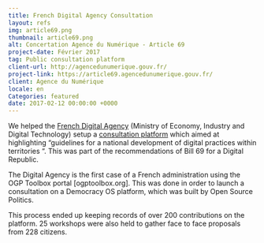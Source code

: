 ```yaml
---
title: French Digital Agency Consultation
layout: refs
img: article69.png
thumbnail: article69.png
alt: Concertation Agence du Numérique - Article 69
project-date: Février 2017
tag: Public consultation platform
client-url: http://agencedunumerique.gouv.fr/
project-link: https://article69.agencedunumerique.gouv.fr/
client: Agence du Numérique
locale: en
Categories: featured
date: 2017-02-12 00:00:00 +0000
---
```


We helped the [French Digital Agency](http://agencedunumerique.gouv.fr/) (Ministry of Economy, Industry and Digital Technology) setup a [consultation platform](https://article69.agencedunumerique.gouv.fr/) which aimed at highlighting “guidelines for a national development of digital practices within territories “. This was part of the recommendations of Bill 69 for a Digital Republic.

The Digital Agency is the first case of a French administration using the OGP Toolbox portal [ogptoolbox.org]. This was done in order to launch a consultation on a Democracy OS platform, which was built by Open Source Politics.

This process ended up keeping records of over 200 contributions on the platform. 25 workshops were also held to gather face to face proposals from 228 citizens.
